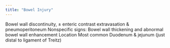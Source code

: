 ```yaml
---
title: "Bowel Injury"
---
```

Bowel wall discontinuity, &#177; enteric contrast extravasation &amp; pneumoperitoneum
Nonspecific signs: Bowel wall thickening and abnormal bowel wall enhancement
Location
Most common
Duodenum &amp; jejunum (just distal to ligament of Treitz)

